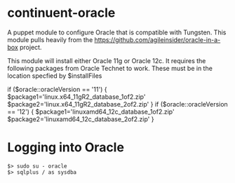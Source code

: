 continuent-oracle
=================

A puppet module to configure Oracle that is compatible with Tungsten. This module pulls heavily from the https://github.com/agileinsider/oracle-in-a-box project.

This module will install either Oracle 11g or Oracle 12c. It requires the following packages from Oracle Technet to work. These must be in the location specfied by $installFiles

if ($oracle::oracleVersion == '11')
{
  $package1='linux.x64_11gR2_database_1of2.zip'
  $package2='linux.x64_11gR2_database_2of2.zip'
}
if ($oracle::oracleVersion == '12')
{
  $package1='linuxamd64_12c_database_1of2.zip'
  $package2='linuxamd64_12c_database_2of2.zip'
}


# Logging into Oracle

    $> sudo su - oracle
    $> sqlplus / as sysdba
